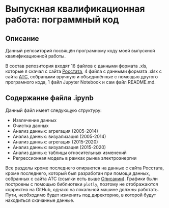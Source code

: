 # Выпускная квалификационная работа: пограммный код

## Описание

Данный репозиторий посвящён програмному коду моей выпускной квалификационной работы. 

В состав репозитория входят 16 файлов с данными формата .xls, которые я скачал с сайта [Росстата](https://obdx.gks.ru/), 4 файла с данными формата .xlsx с сайта [АТС](https://www.atsenergo.ru/results/rsv), собраными вручную и объединённые с помощью другого програмного кода, 1 файл Jupyter Notebook и сам файл README.md.

## Содержание файла .ipynb

Данный файл имеет следующую структуру:

- Извлечение данных
- Очистка данных
- Анализ данных: агрегация (2005-2014)
- Анализ данных: визуализация (2005-2014)
- Анализ данных: агрегация (2015-2020)
- Анализ данных: визуализация (2015-2020)
- Анализ данных: таблицы относительных изменений
- Регрессионная модель в рамках рынка электроэнергии

Все разделы кроме последнего опираются на данные с сайта Росстата, кроме последнего, который был разработан при помощи данных, собранных с сайта АТС (ссылки есть выше [Описании](https://github.com/Alex-Zaberlin/final_qualifying_work/blob/main/README.md#%D0%BE%D0%BF%D0%B8%D1%81%D0%B0%D0%BD%D0%B8%D0%B5)). Графики были построены с помощью библиотеки `plotly`, поэтому не отображаются корректно на GitHub, однако на локальной машине должны работать. Пути, необходимо будет изменить под директорию, в которой будут находиться скачанные данные.

